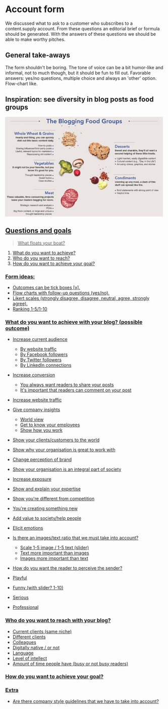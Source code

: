 # Account form

We discussed what to ask to a customer who subscribes to a content.supply account. From these questions an editorial brief or formula should be generated. With the answers of these questions we should be able to make worthy pitches.

## General take-aways

The form shouldn't be boring. The tone of voice can be a bit humor-like and informal, not to much though, but it should be fun to fill out. Favorable answers: yes/no questions, multiple choice and always an 'other' option. Flow-chart like.

## Inspiration: see diversity in blog posts as food groups

<a href="http://www.socialfresh.com/content/uploads/2014/02/well-balanced-blog.jpg"><img src="the-blogging-food-groups.png" width="500">                  
## Questions and goals

> What floats your boat?

1. What do you want to achieve?
2. Who do you want to reach?
3. How do you want to achieve your goal?

### Form ideas:
  * Outcomes can be tick boxes [x].
  * Flow charts with follow-up questions (yes/no).
  * Likert scales (strongly disagree, disagree, neutral, agree, strongly agree).
  * Ranking 1-5/1-10

### What do you want to achieve with your blog? (possible outcome)

* Increase current audience
  * By website traffic
  * By Facebook followers
  * By Twitter followers
  * By LinkedIn connections

* Increase conversion
  * You always want readers to share your posts
  * It's important that readers can comment on your post

* Increase website traffic
* Give company insights
  * World view
  * Get to know your employees
  * Show how you work

* Show your clients/customers to the world
* Show why your organisation is great to work with
* Change perception of brand
* Show your organisation is an integral part of society
* Increase exposure
* Show and explain your expertise
* Show you're different from competition
* You're creating something new
* Add value to society/help people
* Elicit emotions

* Is there an images/text ratio that we must take into account?
  * Scale 1-5 image / 1-5 text (slider)
  * Text more important than images
  * Images more important than text   

* How do you want the reader to perceive the sender?
* Playful
* Funny (with slider? 1-10)
* Serious
* Professional


### Who do you want to reach with your blog?

* Current clients (same niche)
* Different clients
* Colleagues
* Digitally native / or not
* Language
* Level of intellect
* Amount of time people have (busy or not busy readers)

### How do you want to achieve your goal?


### Extra

* Are there company style guidelines that we have to take into account?
